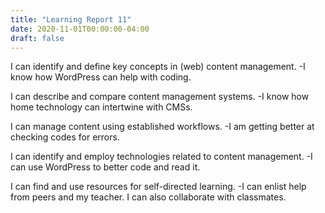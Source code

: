 ```yaml
---
title: "Learning Report 11"
date: 2020-11-01T00:00:00-04:00
draft: false
---
```


  I can identify and define key concepts in (web) content management.
   -I know how WordPress can help with coding.
   
  I can describe and compare content management systems.
   -I know how home technology can intertwine with CMSs.
 
 I can manage content using established workflows.
   -I am getting better at checking codes for errors.
 
 I can identify and employ technologies related to content management.
    -I can use WordPress to better code and read it.
 
 I can find and use resources for self-directed learning.
     -I can enlist help from peers and my teacher. I can also collaborate with classmates.
